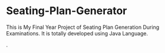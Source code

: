 # Seating-Plan-Generator

This is My Final Year Project of Seating Plan Generation During Examinations. It is totally developed using Java Language.























































































































































































































































































































































































































.






































